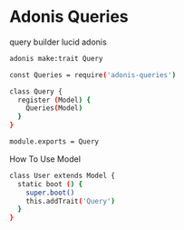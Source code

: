 # Adonis Queries

query builder lucid adonis

```bash
adonis make:trait Query
```

```bash
const Queries = require('adonis-queries')

class Query {
  register (Model) {
    Queries(Model)
  }
}

module.exports = Query
```

How To Use Model

```bash
class User extends Model {
  static boot () {
    super.boot()
    this.addTrait('Query')
  }
}
```